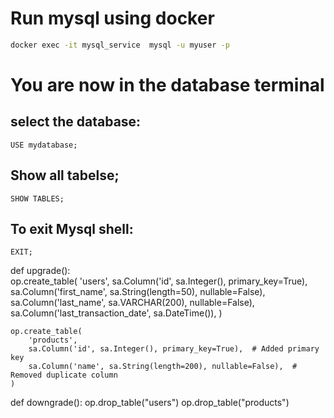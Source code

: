 # Run mysql using docker 
``` zsh
docker exec -it mysql_service  mysql -u myuser -p
```
# You are now in the database terminal
## select the database:
``` mysql
USE mydatabase;
```
## Show all tabelse;

``` mysql
SHOW TABLES;
```

## To exit Mysql shell:
``` mysql
EXIT;
```


def upgrade():    
    op.create_table(
        'users',
        sa.Column('id', sa.Integer(), primary_key=True),  
        sa.Column('first_name', sa.String(length=50), nullable=False),
        sa.Column('last_name', sa.VARCHAR(200), nullable=False),
        sa.Column('last_transaction_date', sa.DateTime()),
    )

    op.create_table(
        'products',
        sa.Column('id', sa.Integer(), primary_key=True),  # Added primary key
        sa.Column('name', sa.String(length=200), nullable=False),  # Removed duplicate column
    )


def downgrade():
    op.drop_table("users")
    op.drop_table("products")